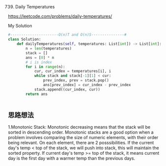 ## 
739. Daily Temperatures

https://leetcode.com/problems/daily-temperatures/

My Solution

```python
#----------------------O(n)T and O(n)S---------------#
class Solution:
    def dailyTemperatures(self, temperatures: List[int]) -> List[int]:
        n = len(temperatures)
        stack = []
        ans = [0] * n
        # i is index
        for i in range(n):  
            cur, cur_index = temperatures[i], i
            while stack and stack[-1][1] < cur:
                prev_index, prev = stack.pop()
                ans[prev_index] = cur_index - prev_index
            stack.append((cur_index, cur))
        return ans
                
```

## 思路想法
1.Monotonic Stack: Monotonic decreasing  means that the stack will be sorted in descending order. Monotonic stacks are a good 
option when a problem involves comparing the size of numeric elements, with their order being relevant. On each element, there are
2 posssibilities. If the current day's temp < top of the stack, we will push into stack, this will maintain the sorted property. 
If current day's temp >= top of the stack, it means current day is the first day with a warmer temp than the previous days.

